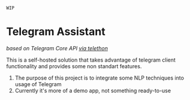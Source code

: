 `WIP`
# Telegram Assistant 
*based on Telegram Core API [via telethon](https://pypi.org/project/Telethon/)*

This is a self-hosted solution that takes advantage of telegram client functionality and provides some non standart features.
1. The purpose of this project is to integrate some NLP techniques into usage of Telegram
2. Currently it's more of a demo app, not something ready-to-use
